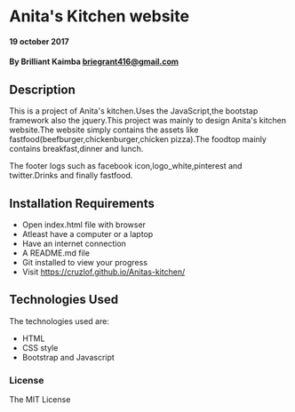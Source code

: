 #  Anita's Kitchen website

#### 19 october 2017

#### By Brilliant Kaimba briegrant416@gmail.com

## Description
   
   This is a project of Anita's kitchen.Uses the JavaScript,the bootstap framework also the jquery.This project was mainly to design Anita's kitchen website.The website simply contains the assets like fastfood(beefburger,chickenburger,chicken pizza).The foodtop mainly contains breakfast,dinner and lunch.

   The footer logs such as facebook icon,logo_white,pinterest and twitter.Drinks and finally fastfood.

## Installation Requirements
* Open index.html file with browser
* Atleast have a computer or a laptop
* Have an internet connection
* A README.md file
* Git installed to view your progress
* Visit  https://cruzlof.github.io/Anitas-kitchen/

## Technologies Used
The technologies used are:
* HTML
* CSS style
* Bootstrap and Javascript

### License
The MIT License
